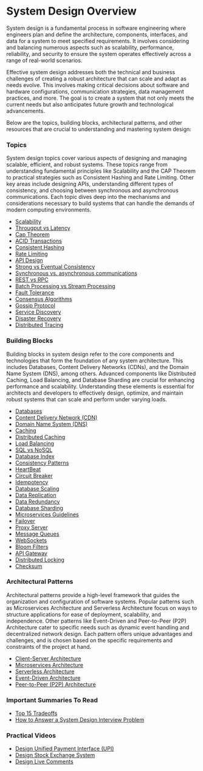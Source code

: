 
# System Design Overview

System design is a fundamental process in software engineering where engineers plan and define the architecture, components, interfaces, and data for a system to meet specified requirements. It involves considering and balancing numerous aspects such as scalability, performance, reliability, and security to ensure the system operates effectively across a range of real-world scenarios.

Effective system design addresses both the technical and business challenges of creating a robust architecture that can scale and adapt as needs evolve. This involves making critical decisions about software and hardware configurations, communication strategies, data management practices, and more. The goal is to create a system that not only meets the current needs but also anticipates future growth and technological advancements.

Below are the topics, building blocks, architectural patterns, and other resources that are crucial to understanding and mastering system design:

### Topics

System design topics cover various aspects of designing and managing scalable, efficient, and robust systems. These topics range from understanding fundamental principles like Scalability and the CAP Theorem to practical strategies such as Consistent Hashing and Rate Limiting. Other key areas include designing APIs, understanding different types of consistency, and choosing between synchronous and asynchronous communications. Each topic dives deep into the mechanisms and considerations necessary to build systems that can handle the demands of modern computing environments.


- [Scalability](topics/scalability.md)
- [Througput vs Latency](topics/throughput-vs-latency.md)
- [Cap Theorem](topics/cap-theorem.md)
- [ACID Transactions](topics/acid-transactions.md)
- [Consistent Hashing](topics/consistent-hashing.md)
- [Rate Limiting](topics/rate-limiting.md)
- [API Design](topics/api-design.md)
- [Strong vs Eventual Consistency](topics/strong-vs-eventual-consistency.md)
- [Synchronous vs. asynchronous communications](topics/synchronous-vs-asynchronous-communications.md)
- [REST vs RPC](topics/rest-vs-rpc.md)
- [Batch Processing vs Stream Processing](topics/batch-processing-vs-steam-processing.md)
- [Fault Tolerance](topics/fault-tolerance.md)
- [Consensus Algorithms](topics/consensus-algorithms.md)
- [Gossip Protocol](topics/gossip-protocol.md)
- [Service Discovery](topics/service-discovery.md)
- [Disaster Recovery](topics/disaster-recovery.md)
- [Distributed Tracing](topics/distributed-tracing.md)

### Building Blocks

Building blocks in system design refer to the core components and technologies that form the foundation of any system architecture. This includes Databases, Content Delivery Networks (CDNs), and the Domain Name System (DNS), among others. Advanced components like Distributed Caching, Load Balancing, and Database Sharding are crucial for enhancing performance and scalability. Understanding these elements is essential for architects and developers to effectively design, optimize, and maintain robust systems that can scale and perform under varying loads.

- [Databases](blocks/databases.md)
- [Content Delivery Network (CDN)](blocks/cdn.md)
- [Domain Name System (DNS)](blocks/dns.md)
- [Caching](blocks/caching.md)
- [Distributed Caching](blocks/distributed-caching.md)
- [Load Balancing](blocks/load-balancing.md)
- [SQL vs NoSQL](blocks/sql-vs-nosql.md)
- [Database Index](blocks/database-index.md)
- [Consistency Patterns](blocks/consistency-patterns.md)
- [HeartBeat](blocks/heartbeat.md)
- [Circuit Breaker](blocks/circuit-breaker.md)
- [Idempotency](blocks/idempotency.md)
- [Database Scaling](blocks/database-scaling.md)
- [Data Replication](blocks/data-replication.md)
- [Data Redundancy](blocks/data-redundancy.md)
- [Database Sharding](blocks/database-sharding.md)
- [Microservices Guidelines](blocks/microservices-guidelines.md)
- [Failover](blocks/failover.md)
- [Proxy Server](blocks/proxy-server.md)
- [Message Queues](blocks/message-queues.md)
- [WebSockets](blocks/websockets.md)
- [Bloom Filters](blocks/bloom-filters.md)
- [API Gateway](blocks/api-gateway.md)
- [Distributed Locking](blocks/distributed-locking.md)
- [Checksum](blocks/checksum.md)

### Architectural Patterns

Architectural patterns provide a high-level framework that guides the organization and configuration of software systems. Popular patterns such as Microservices Architecture and Serverless Architecture focus on ways to structure applications for ease of deployment, scalability, and independence. Other patterns like Event-Driven and Peer-to-Peer (P2P) Architecture cater to specific needs such as dynamic event handling and decentralized network design. Each pattern offers unique advantages and challenges, and is chosen based on the specific requirements and constraints of the project at hand.

- [Client-Server Architecture](patterns/client-server-architecture.md)
- [Microservices Architecture](patterns/microservices-architecture.md)
- [Serverless Architecture](patterns/serverless-architecture.md)
- [Event-Driven Architecture](patterns/event-driven-architecture.md)
- [Peer-to-Peer (P2P) Architecture](patterns/p2p-architecture.md)

### Important Summaries To Read
- [Top 15 Tradeoffs](summaries/top-15-tradeoffs.md)
- [How to Answer a System Design Interview Problem](summaries/system-design-interview-problem.md)

### Practical Videos
- [Design Unified Payment Interface (UPI)](https://www.youtube.com/watch?v=QpLy0_c_RXk)
- [Design Stock Exchange System](https://www.youtube.com/watch?v=dUMWMZmMsVE)
- [Design Live Comments](https://systemdesign.one/live-comment-system-design/)
